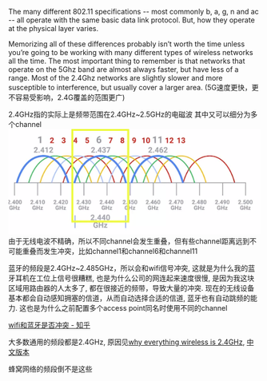The many different 802.11 specifications -- most commonly b, a, g, n and ac -- all operate with the same basic data link protocol. But, how they operate at the physical layer varies. 

Memorizing all of these differences probably isn’t worth the time unless you’re going to be working with many different types of wireless networks all the time. The most important thing to remember is that networks that operate on the 5Ghz band are almost always faster, but have less of a range. Most of the 2.4Ghz networks are slightly slower and more susceptible to interference, but usually cover a larger area.
(5G速度更快，更不容易受影响，2.4G覆盖的范围更广)

2.4GHz指的实际上是频带范围在2.4GHz~2.5GHz的电磁波
其中又可以细分为多个channel
![channel细分](2.4GHz_frequency_channel.png)
由于无线电波不精确，所以不同channel会发生重叠，但有些channel距离远到不可能重叠而发生冲突，比如channel1和channel6和channel11

蓝牙的频段是2.4GHz~2.485GHz，所以会和wifi信号冲突, 这就是为什么我的蓝牙耳机在工位上信号很糟糕, 也是为什么公司的网连起来速度很慢, 是因为我这块区域用路由器的人太多了, 都在很接近的频带，导致大量的冲突.
现在的无线设备基本都会自动感知拥塞的信道，从而自动选择合适的信道, 蓝牙也有自动跳频的能力. 这也是为什么之前配置多个access point同名时使用不同的channel

[wifi和蓝牙是否冲突 - 知乎](https://www.zhihu.com/question/26896447)

大多数通用的频段都是2.4GHz, 原因见[why everything wireless is 2.4GHz](https://www.wired.com/2010/09/wireless-explainer/), [中文版本](https://lcx.cc/post/4030/)

蜂窝网络的频段倒不是这些